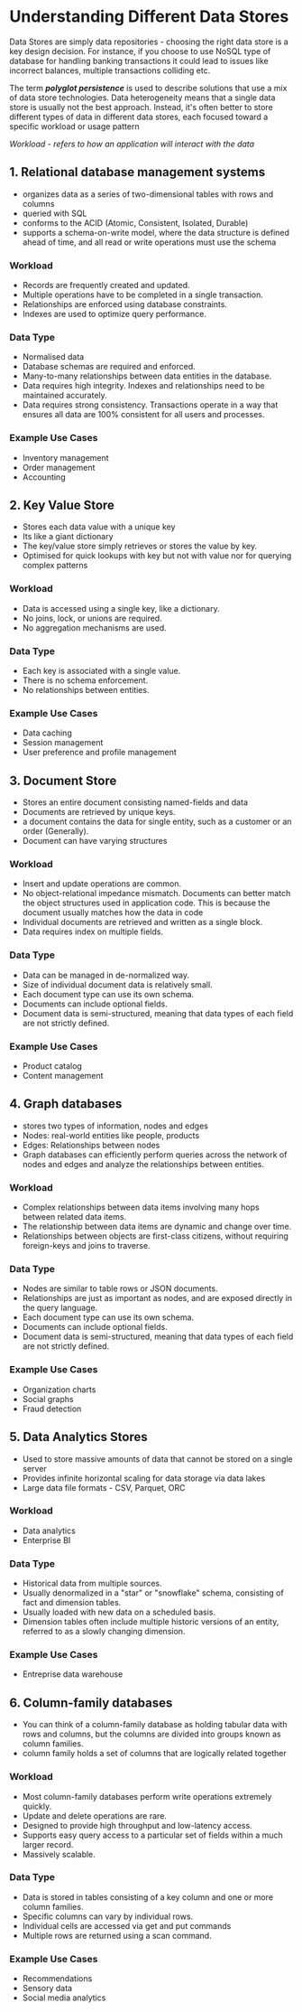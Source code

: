 # Understanding Different Data Stores

Data Stores are simply data repositories - choosing the right data store is a key design decision. For instance, if you choose to use NoSQL type of database for handling banking transactions it could lead to issues like incorrect balances, multiple transactions colliding etc.

The term ***polyglot persistence*** is used to describe solutions that use a mix of data store technologies. Data heterogeneity means that a single data store is usually not the best approach. Instead, it's often better to store different types of data in different data stores, each focused toward a specific workload or usage pattern

*Workload - refers to how an application will interact with the data*

## 1. Relational database management systems
  - organizes data as a series of two-dimensional tables with rows and columns
  - queried with SQL
  - conforms to the ACID (Atomic, Consistent, Isolated, Durable)
  - supports a schema-on-write model, where the data structure is defined ahead of time, and all read or write operations must use the schema
### Workload
  - Records are frequently created and updated.
  - Multiple operations have to be completed in a single transaction.
  - Relationships are enforced using database constraints.
  - Indexes are used to optimize query performance.

### Data Type  
  - Normalised data
  - Database schemas are required and enforced.
  - Many-to-many relationships between data entities in the database.
  - Data requires high integrity. Indexes and relationships need to be maintained accurately.
  - Data requires strong consistency. Transactions operate in a way that ensures all data are 100% consistent for all users and processes.

### Example Use Cases
  - Inventory management
  - Order management
  - Accounting

## 2. Key Value Store
  - Stores each data value with a unique key
  - Its like a giant dictionary
  - The key/value store simply retrieves or stores the value by key.
  - Optimised for quick lookups with key but not with value nor for querying complex patterns
### Workload
  - Data is accessed using a single key, like a dictionary.
  - No joins, lock, or unions are required.
  - No aggregation mechanisms are used.
### Data Type  
  - Each key is associated with a single value.
  - There is no schema enforcement.
  - No relationships between entities.
### Example Use Cases
  - Data caching
  - Session management
  - User preference and profile management

## 3. Document Store
  - Stores an entire document consisting named-fields and data
  - Documents are retrieved by unique keys.
  - a document contains the data for single entity, such as a customer or an order (Generally).
  - Document can have varying structures
### Workload
  - Insert and update operations are common.
  - No object-relational impedance mismatch. Documents can better match the object structures used in application code. This is because the document usually matches how the data in code
  - Individual documents are retrieved and written as a single block.
  - Data requires index on multiple fields.
### Data Type  
  - Data can be managed in de-normalized way.
  - Size of individual document data is relatively small.
  - Each document type can use its own schema.
  - Documents can include optional fields.
  - Document data is semi-structured, meaning that data types of each field are not strictly defined.
### Example Use Cases
  - Product catalog
  - Content management

## 4. Graph databases
  - stores two types of information, nodes and edges
  - Nodes: real-world entities like people, products
  - Edges: Relationships between nodes
  - Graph databases can efficiently perform queries across the network of nodes and edges and analyze the relationships between entities. 

### Workload
  - Complex relationships between data items involving many hops between related data items.
  - The relationship between data items are dynamic and change over time.
  - Relationships between objects are first-class citizens, without requiring foreign-keys and joins to traverse.

### Data Type  
  - Nodes are similar to table rows or JSON documents.
  - Relationships are just as important as nodes, and are exposed directly in the query language.
  - Each document type can use its own schema.
  - Documents can include optional fields.
  - Document data is semi-structured, meaning that data types of each field are not strictly defined.

### Example Use Cases
  - Organization charts
  - Social graphs
  - Fraud detection

## 5. Data Analytics Stores
  - Used to store massive amounts of data that cannot be stored on a single server
  - Provides infinite horizontal scaling for data storage via data lakes
  - Large data file formats - CSV, Parquet, ORC
 
### Workload
  - Data analytics
  - Enterprise BI

### Data Type  
  - Historical data from multiple sources.
  - Usually denormalized in a "star" or "snowflake" schema, consisting of fact and dimension tables.
  - Usually loaded with new data on a scheduled basis.
  - Dimension tables often include multiple historic versions of an entity, referred to as a slowly changing dimension.

### Example Use Cases
  - Entreprise data warehouse

## 6. Column-family databases
  - You can think of a column-family database as holding tabular data with rows and columns, but the columns are divided into groups known as column families.
  - column family holds a set of columns that are logically related together
 
### Workload
  - Most column-family databases perform write operations extremely quickly.
  - Update and delete operations are rare.
  - Designed to provide high throughput and low-latency access.
  - Supports easy query access to a particular set of fields within a much larger record.
  - Massively scalable.

### Data Type  
  - Data is stored in tables consisting of a key column and one or more column families.
  - Specific columns can vary by individual rows.
  - Individual cells are accessed via get and put commands
  - Multiple rows are returned using a scan command.

### Example Use Cases
  - Recommendations
  - Sensory data
  - Social media analytics
